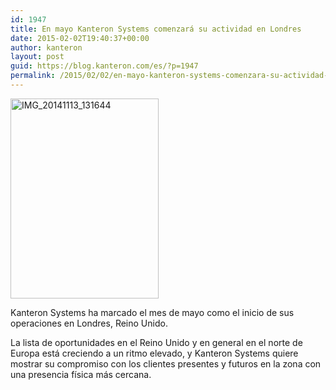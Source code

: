 ```yaml
---
id: 1947
title: En mayo Kanteron Systems comenzará su actividad en Londres
date: 2015-02-02T19:40:37+00:00
author: kanteron
layout: post
guid: https://blog.kanteron.com/es/?p=1947
permalink: /2015/02/02/en-mayo-kanteron-systems-comenzara-su-actividad-en-londres/
---
```

[<img class=" aligncenter" src="httpss://farm6.staticflickr.com/5604/15797089156_17de58feb7_n.jpg" alt="IMG_20141113_131644" width="237" height="320" />](httpss://www.flickr.com/photos/jcortell/15797089156 "IMG_20141113_131644 by Jorge Cortell, on Flickr")

Kanteron Systems ha marcado el mes de mayo como el inicio de sus operaciones en Londres, Reino Unido.

La lista de oportunidades en el Reino Unido y en general en el norte de Europa está creciendo a un ritmo elevado, y Kanteron Systems quiere mostrar su compromiso con los clientes presentes y futuros en la zona con una presencia física más cercana.